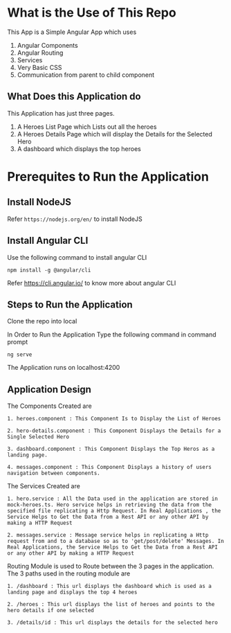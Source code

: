 # What is the Use of This Repo

This App is a Simple Angular App which uses

1. Angular Components
2. Angular Routing
3. Services
4. Very Basic CSS
5. Communication from parent to child component

## What Does this Application do

This Application has just three pages.

   1. A Heroes List Page which Lists out all the heroes
   2. A Heroes Details Page which will display the Details for the Selected Hero
   3. A dashboard which displays the top heroes


# Prerequites to Run the Application

## Install NodeJS

Refer `https://nodejs.org/en/` to install NodeJS

## Install Angular CLI

Use the following command to install angular CLI

`npm install -g @angular/cli`

Refer https://cli.angular.io/ to know more about angular CLI

## Steps to Run the Application

Clone the repo into local

In Order to Run the Application Type the following command in command prompt

`ng serve`

The Application runs on localhost:4200

## Application Design

The Components Created are

    1. heroes.component : This Component Is to Display the List of Heroes

    2. hero-details.component : This Component Displays the Details for a Single Selected Hero

    3. dashboard.component : This Component Displays the Top Heros as a landing page.

    4. messages.component : This Component Displays a history of users navigation between components.

The Services Created are

    1. hero.service : All the Data used in the application are stored in mock-heroes.ts. Hero service helps in retrieving the data from the specified file replicating a Http Request. In Real Applications , the Service Helps to Get the Data from a Rest API or any other API by making a HTTP Request

    2. messages.service : Message service helps in replicating a Http request from and to a database so as to 'get/post/delete' Messages. In Real Applications, the Service Helps to Get the Data from a Rest API or any other API by making a HTTP Request

Routing Module is used to Route between the 3 pages in the application. The 3 paths used in the routing module are

    1. /dashboard : This url displays the dashboard which is used as a landing page and displays the top 4 heroes

    2. /heroes : This url displays the list of heroes and points to the hero details if one selected
   
    3. /details/id : This url displays the details for the selected hero 
